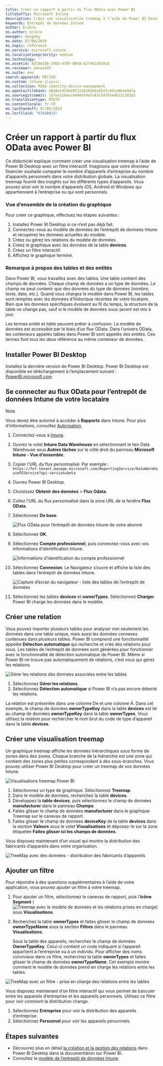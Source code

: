 ```yaml
---
title: Créer un rapport à partir du flux OData avec Power BI
titleSuffix: Microsoft Intune
description: Créez une visualisation treemap à l’aide de Power BI Desktop avec un filtre interactif à partir de l’API d’entrepôt de données Intune.
keywords: Entrepôt de données Intune
author: Erikre
ms.author: erikre
manager: dougeby
ms.date: 07/08/2019
ms.topic: reference
ms.service: microsoft-intune
ms.localizationpriority: medium
ms.technology: ''
ms.assetid: A2C8A336-29D3-47DF-BB4A-62748339391D
ms.reviewer: aanavath
ms.suite: ems
search.appverid: MET150
ms.custom: intune-classic
ms.collection: M365-identity-device-management
ms.openlocfilehash: d8d8e1d1bb20f222b202e8c854fc4d1a8ba694fa
ms.sourcegitcommit: 1b7ee2164ac9490df4efa83c5479344622c181b5
ms.translationtype: MTE75
ms.contentlocale: fr-FR
ms.lasthandoff: 07/08/2019
ms.locfileid: "67648913"
---
```

# <a name="create-a-report-from-the-odata-feed-with-power-bi"></a>Créer un rapport à partir du flux OData avec Power BI

Ce didacticiel explique comment créer une visualisation treemap à l’aide de Power BI Desktop avec un filtre interactif. Imaginons que votre directeur financier souhaite comparer le nombre d’appareils d’entreprise au nombre d’appareils personnels dans votre distribution globale. La visualisation treemap fournit des insights sur les différents types d’appareils. Vous pouvez ainsi voir le nombre d’appareils iOS, Android et Windows qui appartiennent à l’entreprise ou qui sont personnels.

### <a name="overview-of-creating-the-chart"></a>Vue d’ensemble de la création du graphique

Pour créer ce graphique, effectuez les étapes suivantes :
1. Installez Power BI Desktop si ce n’est pas déjà fait.
2. Connectez-vous au modèle de données de l’entrepôt de données Intune et récupérez les données actuelles du modèle.
3. Créez ou gérez les relations du modèle de données.
4. Créez le graphique avec les données de la table **devices**.
5. Créez un filtre interactif.
6. Affichez le graphique terminé.

### <a name="a-note-about-tables-and-entities"></a>Remarque à propos des tables et des entités

Dans Power BI, vous travaillez avec des tables. Une table contient des champs de données. Chaque champ de données a un type de données. Le champ ne peut contenir que des données du type de données (nombre, texte, date, etc.). Quand vous chargez le modèle dans Power BI, les tables sont remplies avec les données d’historique récentes de votre locataire. Bien que les données spécifiques évoluent au fil du temps, la structure de la table ne change pas, sauf si le modèle de données sous-jacent est mis à jour.

Les termes _entité_ et _table_ peuvent prêter à confusion. Le modèle de données est accessible par le biais d’un flux OData. Dans l’univers OData, les conteneurs appelés tables dans Power BI sont appelés des entités. Ces termes font tous les deux référence au même conteneur de données.

## <a name="install-power-bi-desktop"></a>Installer Power BI Desktop

Installez la dernière version de Power BI Desktop. Power BI Desktop est disponible en téléchargement à l’emplacement suivant : [PowerBI.microsoft.com](https://powerbi.microsoft.com/desktop)

## <a name="connect-to-the-odata-feed-for-the-intune-data-warehouse-for-your-tenant"></a>Se connecter au flux OData pour l’entrepôt de données Intune de votre locataire

> [!Note]  
> Vous devez être autorisé à accéder à **Rapports** dans Intune. Pour plus d’informations, consultez [Autorisation](reports-api-url.md).

1. Connectez-vous à [Intune](https://go.microsoft.com/fwlink/?linkid=2090973).
3. Ouvrez le volet **Intune Data Warehouse** en sélectionnant le lien Data Warehouse sous **Autres tâches** sur le côté droit du panneau **Microsoft Intune - Vue d’ensemble**.
4. Copier l’URL du flux personnalisé. Par exemple : `https://fef.tenant.manage.microsoft.com/ReportingService/DataWarehouseFEService?api-version=beta`
1. Ouvrez Power BI Desktop.
2. Choisissez **Obtenir des données** > **Flux Odata**.
3. Collez l’URL du flux personnalisé dans la zone URL de la fenêtre **Flux OData**.
4. Sélectionnez **De base**.

    ![Flux OData pour l’entrepôt de données Intune de votre abonné](media/reports-create-01-odatafeed.png)

9. Sélectionnez **OK**.
10. Sélectionnez **Compte professionnel**, puis connectez-vous avec vos informations d’identification Intune.

    ![Informations d’identification du compte professionnel](media/reports-create-02-org-account.png)

11. Sélectionnez **Connexion**. Le Navigateur s’ouvre et affiche la liste des tables dans l’entrepôt de données Intune.

    ![Capture d’écran du navigateur - liste des tables de l’entrepôt de données](media/reports-create-02-loadentities.png)

12. Sélectionnez les tables **devices** et **ownerTypes**.  Sélectionnez **Charger**. Power BI charge les données dans le modèle.

## <a name="create-a-relationship"></a>Créer une relation

Vous pouvez importer plusieurs tables pour analyser non seulement les données dans une table unique, mais aussi les données connexes contenues dans plusieurs tables.  Power BI comprend une fonctionnalité appelée **Détection automatique** qui recherche et crée des relations pour vous. Les tables de l’entrepôt de données sont générées pour fonctionner avec la fonctionnalité de détection automatique de Power BI. Même si Power BI ne trouve pas automatiquement de relations, c’est vous qui gérez les relations.

![Gérer les relations des données associées entre les tables](media/reports-create-03-managerelationships.png)

1. Sélectionnez **Gérer les relations**.
2. Sélectionnez **Détection automatique** si Power BI n’a pas encore détecté les relations.

La relation est présentée dans une colonne De et une colonne À. Dans cet exemple, le champ de données **ownerTypeKey** dans la table **devices** est lié au champ de données **ownerTypeKey** dans la table **ownerTypes**. Vous utilisez la relation pour rechercher le nom brut du code de type d’appareil dans la table **devices**.

## <a name="create-a-treemap-visualization"></a>Créer une visualisation treemap

Un graphique treemap affiche les données hiérarchiques sous forme de zones dans des zones. Chaque branche de la hiérarchie est une zone qui contient des zones plus petites correspondant à des sous-branches. Vous pouvez utiliser Power BI Desktop pour créer un treemap de vos données Intune.

![Visualisations treemap Power BI](media/reports-create-03-treemap.png)

1. Sélectionnez un type de graphique. Sélectionnez **Treemap**.
2. Dans le modèle de données, recherchez la table **devices**.
3. Développez la **table devices**, puis sélectionnez le champ de données **manufacturer** dans le panneau **Champs**.
4. Faites glisser le champ de données **manufacturer** dans le graphique Treemap sur le canevas de rapport.
5. Faites glisser le champ de données **deviceKey** de la table **devices** dans la section **Valeurs** sous le volet **Visualisations** et déposez-le sur la zone étiquetée **Faites glisser ici les champs de données**.  

Vous disposez maintenant d’un visuel qui montre la distribution des fabricants d’appareils dans votre organisation.

![TreeMap avec des données - distribution des fabricants d’appareils](media/reports-create-06-treemapwdata.png)

## <a name="add-a-filter"></a>Ajouter un filtre

Pour répondre à des questions supplémentaires à l’aide de votre application, vous pouvez ajouter un filtre à votre treemap.


1. Pour ajouter un filtre, sélectionnez le canevas de rapport, puis l’**icône Segment** (![Treemap avec le modèle de données et les relations prises en charge](media/reports-create-slicer.png)) sous **Visualisations**.
2. Recherchez la table **ownerTypes** et faites glisser le champ de données **ownerTypeName** sous la section **Filtres** dans le panneau **Visualisations**.  

   Sous la table des appareils, recherchez le champ de données **OwnerTypeKey**. Celui-ci contient un code indiquant si l’appareil appartient à l’entreprise ou à un individu. Pour afficher des noms conviviaux dans ce filtre, recherchez la table **ownerTypes** et faites glisser le champ de données **ownerTypeName**. Cet exemple montre comment le modèle de données prend en charge les relations entre les tables.

![TreeMap avec un filtre - prise en charge des relations entre les tables](media/reports-create-08_ownertype.png)

Vous disposez maintenant d’un filtre interactif qui vous permet de basculer entre les appareils d’entreprise et les appareils personnels. Utilisez ce filtre pour voir comment la distribution change.

1. Sélectionnez **Entreprise** pour voir la distribution des appareils d’entreprise.
2. Sélectionnez **Personnel** pour voir les appareils personnels.

## <a name="next-steps"></a>Étapes suivantes

 - Découvrez plus en détail [la création et la gestion des relations](https://powerbi.microsoft.com/documentation/powerbi-desktop-create-and-manage-relationships/) dans Power BI Desktop dans la documentation sur Power BI.
 - Consultez le [modèle de l’entrepôt de données Intune](https://docs.microsoft.com/intune/reports-ref-data-model).
